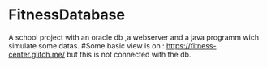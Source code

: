 # FitnessDatabase

A school project with an oracle db ,a webserver and a java programm wich simulate some datas.
#Some basic view is on : https://fitness-center.glitch.me/ but this is not connected with the db.
